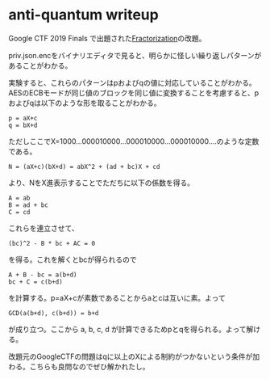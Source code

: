 # anti-quantum writeup

Google CTF 2019 Finals で出題された[Fractorization](https://ctftime.org/task/9675)の改題。

priv.json.encをバイナリエディタで見ると、明らかに怪しい繰り返しパターンがあることがわかる。

実験すると、これらのパターンはpおよびqの値に対応していることがわかる。AESのECBモードが同じ値のブロックを同じ値に変換することを考慮すると、pおよびqは以下のような形を取ることがわかる。

    p = aX+c
    q = bX+d

ただしここでX=1000...000010000...000010000...000010000....のような定数である。

    N = (aX+c)(bX+d) = abX^2 + (ad + bc)X + cd

より、NをX進表示することでただちに以下の係数を得る。

    A = ab
    B = ad + bc
    C = cd

これらを連立させて、

    (bc)^2 - B * bc + AC = 0

を得る。これを解くとbcが得られるので

    A + B - bc = a(b+d)
    bc + C = c(b+d)

を計算する。p=aX+cが素数であることからaとcは互いに素。よって

    GCD(a(b+d), c(b+d)) = b+d

が成り立つ。ここから a, b, c, d が計算できるためpとqを得られる。よって解ける。

改題元のGoogleCTFの問題はqに以上のXによる制約がつかないという条件が加わる。こちらも良問なのでぜひ解かれたし。
